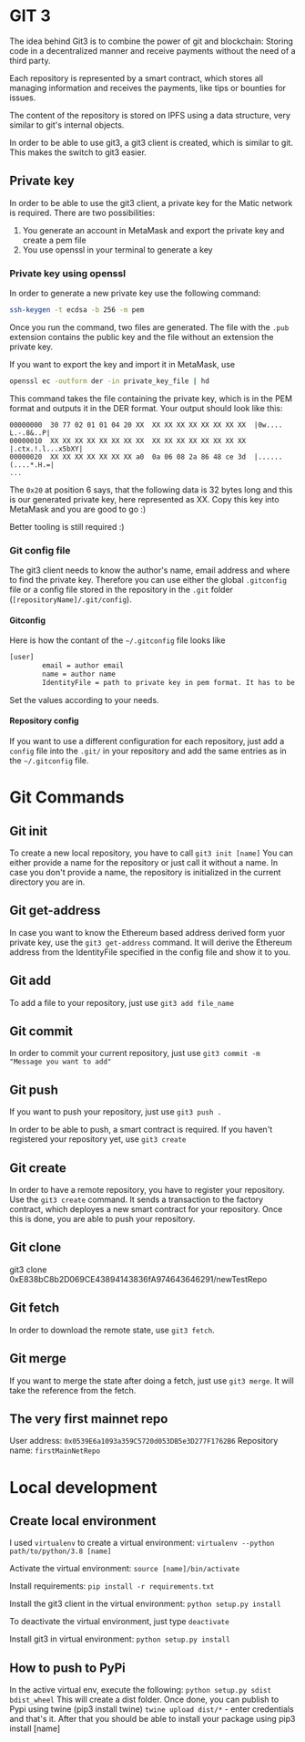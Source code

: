 # GIT 3

The idea behind Git3 is to combine the power of git and blockchain: Storing code in a decentralized manner and receive payments without the need of a third party.

Each repository is represented by a smart contract, which stores all managing information and receives the payments, like tips or bounties for issues.

The content of the repository is stored on IPFS using a data structure, very similar to git's internal objects. 

In order to be able to use git3, a git3 client is created, which is similar to git. This makes the switch to git3 easier.

## Private key
In order to be able to use the git3 client, a private key for the Matic network is required. There are two possibilities:
  1. You generate an account in MetaMask and export the private key and create a pem file
  2. You use openssl in your terminal to generate a key

### Private key using openssl
In order to generate a new private key use the following command:
```bash
ssh-keygen -t ecdsa -b 256 -m pem
```
Once you run the command, two files are generated. The file with the `.pub` extension contains the public key and the file without an extension the private key.

If you want to export the key and import it in MetaMask, use 
```bash
openssl ec -outform der -in private_key_file | hd
```
This command takes the file containing the private key, which is in the PEM format and outputs it in the DER format. Your output should look like this:
```
00000000  30 77 02 01 01 04 20 XX  XX XX XX XX XX XX XX XX  |0w.... L.-.8&..P|
00000010  XX XX XX XX XX XX XX XX  XX XX XX XX XX XX XX XX  |.ctx.!.l...x5bXY|
00000020  XX XX XX XX XX XX XX a0  0a 06 08 2a 86 48 ce 3d  |......(....*.H.=|
...
```
The `0x20` at position 6 says, that the following data is 32 bytes long and this is our generated private key, here represented as XX. Copy this key into MetaMask and you are good to go :)

Better tooling is still required :)

### Git config file
The git3 client needs to know the author's name, email address and where to find the private key. Therefore you can use either the global `.gitconfig` file or a config file stored in the repository in the `.git` folder (`[repositoryName]/.git/config`). 

#### Gitconfig
Here is how the contant of the `~/.gitconfig` file looks like
```bash
[user]
        email = author email
        name = author name
        IdentityFile = path to private key in pem format. It has to be the absolute path! No $HOME or similar stuff in it
```
Set the values according to your needs.

#### Repository config
If you want to use a different configuration for each repository, just add a `config` file into the `.git/` in your repository and add the same entries as in the `~/.gitconfig` file.

# Git Commands

## Git init
To create a new local repository, you have to call `git3 init [name]`
You can either provide a name for the repository or just call it without a name. In case you don't provide a name, the repository is initialized in the current directory you are in.

## Git get-address
In case you want to know the Ethereum based address derived form yuor private key, use the `git3 get-address` command. It will derive the Ethereum address from the IdentityFile specified in the config file and show it to you.

## Git add
To add a file to your repository, just use `git3 add file_name`

## Git commit 
In order to commit your current repository, just use `git3 commit -m "Message you want to add"`

## Git push
If you want to push your repository, just use `git3 push .`

In order to be able to push, a smart contract is required. If you haven't registered your repository yet, use `git3 create`

## Git create
In order to have a remote repository, you have to register your repository. Use the `git3 create` command. It sends a transaction to the factory contract, which deployes a new smart contract for your repository. Once this is done, you are able to push your repository.

## Git clone
git3 clone 0xE838bC8b2D069CE43894143836fA974643646291/newTestRepo

## Git fetch
In order to download the remote state, use `git3 fetch`.

## Git merge
If you want to merge the state after doing a fetch, just use `git3 merge`. It will take the reference from the fetch.



## The very first mainnet repo

User address: `0x0539E6a1093a359C5720d053DB5e3D277F1762B6`
Repository name: `firstMainNetRepo`

# Local development

## Create local environment
I used `virtualenv` to create a virtual environment: `virtualenv --python path/to/python/3.8 [name]`

Activate the virtual environment: `source [name]/bin/activate`

Install requirements: `pip install -r requirements.txt`

Install the git3 client in the virtual environment: `python setup.py install`

To deactivate the virtual environment, just type `deactivate`

Install git3 in virtual environment: `python setup.py install`

## How to push to PyPi

In the active virtual env, execute the following: `python setup.py sdist bdist_wheel`
This will create a dist folder. Once done, you can publish to Pypi using twine (pip3 install twine)
`twine upload dist/*` - enter credentials and that's it. After that you should be able to install your package 
using pip3 install [name]

